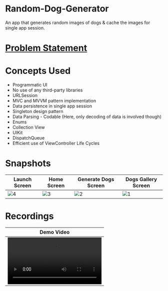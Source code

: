 # Random-Dog-Generator
An app that generates random images of dogs & cache the images for single app session.
<br/>

# [Problem Statement](https://github.com/user-attachments/files/16115079/SVG.pdf)

# Concepts Used
* Programmatic UI
* No use of any third-party libraries
* URLSession
* MVC and MVVM pattern implementation
* Data persistence in single app session
* Singleton design pattern
* Data Parsing - Codable (Here, only decoding of data is involved though)
* Enums
* Collection View
* UIKit
* DispatchQueue
* Efficient use of ViewController Life Cycles

# Snapshots
| Launch Screen | Home Screen | Generate Dogs Screen | Dogs Gallery Screen |
| -- | -- | -- | -- |
| ![4](https://github.com/janviaroraa/Random-Dog-Generator/assets/68505024/be01a097-9545-485e-a3d8-001bf804ef1b) | ![3](https://github.com/janviaroraa/Random-Dog-Generator/assets/68505024/ddbcf6c6-b79a-41a9-841f-a7afa77f443c) | ![2](https://github.com/janviaroraa/Random-Dog-Generator/assets/68505024/cace45bc-1fec-4f26-b2fd-321be2d1ffb1) | ![1](https://github.com/janviaroraa/Random-Dog-Generator/assets/68505024/9f687e74-720c-4e54-9e4e-5c20ede7f87e) |

# Recordings
| Demo Video |
| -- |
| <video src="https://github.com/janviaroraa/Random-Dog-Generator/assets/68505024/f3ad244a-81bc-4864-af45-34669fce08e0"> |
